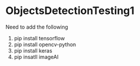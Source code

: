 # ObjectsDetectionTesting1
Need to add the following
1. pip install tensorflow
2. pip install opencv-python
3. pip install keras
4. pip insatll imageAI
